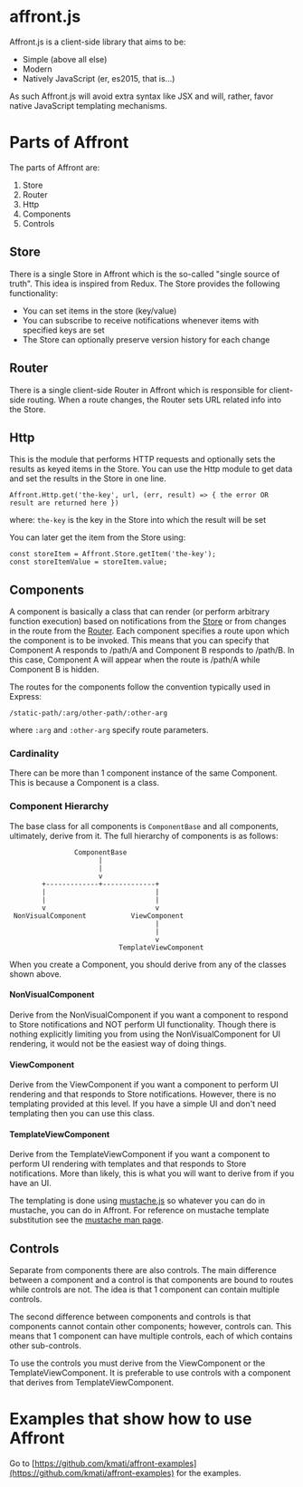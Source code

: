 # affront.js

Affront.js is a client-side library that aims to be:

* Simple (above all else)
* Modern
* Natively JavaScript (er, es2015, that is...)

As such Affront.js will avoid extra syntax like JSX and will, rather, favor native JavaScript templating mechanisms.

# Parts of Affront

The parts of Affront are:

1. Store
2. Router
3. Http
4. Components
5. Controls


## Store

There is a single Store in Affront which is the so-called "single source of truth". This idea is inspired from Redux. The Store provides the following functionality:

* You can set items in the store (key/value)
* You can subscribe to receive notifications whenever items with specified keys are set
* The Store can optionally preserve version history for each change

## Router

There is a single client-side Router in Affront which is responsible for client-side routing. When a route changes, the Router sets URL related info into the Store.

## Http

This is the module that performs HTTP requests and optionally sets the results as keyed items in the Store. You can use the Http module to get data and set the results in the Store in one line.

```
Affront.Http.get('the-key', url, (err, result) => { the error OR result are returned here })
```

where: ```the-key``` is the key in the Store into which the result will be set

You can later get the item from the Store using:

```
const storeItem = Affront.Store.getItem('the-key');
const storeItemValue = storeItem.value;
```

## Components

A component is basically a class that can render (or perform arbitrary function execution) based on notifications from the [Store](./lib/Store) or from changes in the route from the [Router](./lib/Router.js). Each component specifies a route upon which the component is to be invoked. This means that you can specify that Component A responds to /path/A and Component B responds to /path/B. In this case, Component A will appear when the route is /path/A while Component B is hidden.

The routes for the components follow the convention typically used in Express:

```
/static-path/:arg/other-path/:other-arg
```

where ```:arg``` and ```:other-arg``` specify route parameters.

### Cardinality

There can be more than 1 component instance of the same Component. This is because a Component is a class.

### Component Hierarchy

The base class for all components is ```ComponentBase``` and all components, ultimately, derive from it. The full hierarchy of components is as follows:

```
                ComponentBase
                      |
                      |
                      v
        +-------------+-------------+
        |                           |
        |                           |
        v                           v
 NonVisualComponent           ViewComponent
                                    |
                                    |
                                    v
                           TemplateViewComponent
```

When you create a Component, you should derive from any of the classes shown above.

#### NonVisualComponent

Derive from the NonVisualComponent if you want a component to respond to Store notifications and NOT perform UI functionality. Though there is nothing explicitly limiting you from using the NonVisualComponent for UI rendering, it would not be the easiest way of doing things.

#### ViewComponent

Derive from the ViewComponent if you want a component to perform UI rendering and that responds to Store notifications. However, there is no templating provided at this level. If you have a simple UI and don't need templating then you can use this class.

#### TemplateViewComponent

Derive from the TemplateViewComponent if you want a component to perform UI rendering with templates and that responds to Store notifications. More than likely, this is what you will want to derive from if you have an UI.

The templating is done using [mustache.js](https://github.com/janl/mustache.js) so whatever you can do in mustache, you can do in Affront. For reference on mustache template substitution see the [mustache man page](http://mustache.github.io/mustache.5.html).

## Controls

Separate from components there are also controls. The main difference between a component and a control is that components are bound to routes while controls are not. The idea is that 1 component can contain multiple controls.

The second difference between components and controls is that components cannot contain other components; however, controls can. This means that 1 component can have multiple controls, each of which contains other sub-controls.

To use the controls you must derive from the ViewComponent or the TemplateViewComponent. It is preferable to use controls with a component that derives from TemplateViewComponent.


# Examples that show how to use Affront

Go to [https://github.com/kmati/affront-examples](https://github.com/kmati/affront-examples) for the examples.
